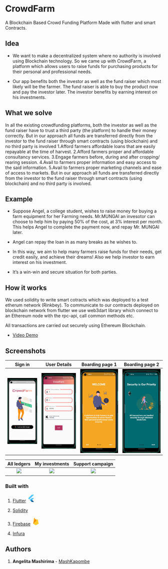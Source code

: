 # CrowdFarm
A Blockchain Based Crowd Funding Platform
Made with flutter and smart Contracts.

## Idea
* We want to make a decentralized system where no authority is involved using Blockchain technology.
So we came up with CrowdFarm, a platform which allows users to raise funds for purchasing products for their personal and professional needs.

* Our app benefits both the investor as well as the fund raiser which most likely will be the farmer.
The fund raiser is able to buy the product now and pay the investor later. 
The investor benefits by earning interest on his investments.

## What we solve
In all the existing crowdfunding platforms, both the investor as well as the fund raiser have to trust a third party (the platform) to handle their money correctly.
But in our approach all funds are transferred directly from the investor to the fund raiser through smart contracts (using blockchain) and no third party is involved
1.Afford farmers affordable loans that are easily repayable at the time of harvest.
2.Afford farmers proper and affordable consultancy services.
3.Engage farmers before, during and after cropping/ rearing session.
4.Avail to farmers proper information and easy access to the said information.
5.Avail to farmers proper marketing channels and ease of access to markets.
But in our approach all funds are transferred directly from the investor to the fund raiser through smart contracts (using blockchain) and no third party is involved.

## Example

* Suppose Angel, a college student, wishes to raise money for buying a farm equipment for her Farming needs.
Mr.MUNGAI an invesotor can choose to help him by paying 50% of the cost, at 3% interest per month. This helps Angel to complete the payment now, and repay Mr. MUNGAI later. 

* Angel can repay the loan in as many breaks as he wishes to.

* In this way, we aim to help many farmers raise funds for their
needs, get credit easily, and achieve their dreams! 
Also we help investor to earn interest on his investment.

* It’s a win-win and secure situation for both parties.

## How it works
We used solidity to write smart cotracts which was deployed to a test etherum network (Rinkbey).
To communicate to our contracts deployed on blockchain network from flutter we use web3dart library which connect to an Ethereum node with the rpc-api, call common methods etc.

All transactions are carried out securely using Ethereum Blockchain.

* [Video Demo]()

## Screenshots

Sign in                |  User Details              | Boarding page 1                |  Boarding page 2
:-------------------------:|:-------------------------:|:-------------------------:|:-------------------------:
![](https://github.com/thegreenbus/crowdfarm/blob/main/ss/1.jpeg) |![](https://github.com/thegreenbus/crowdfarm/blob/main/ss/3.jpeg)|![](https://github.com/thegreenbus/crowdfarm/blob/main/ss/4.jpeg)|![](https://github.com/thegreenbus/crowdfarm/blob/main/ss/5.jpeg)|

All ledgers                |  My investments              | Support campaign    
:-------------------------:|:-------------------------:|:-------------------------:|
![](https://github.com/) |![](https://github.com/)|![](https://github.com/)|

### Built with
1. [Flutter](https://www.flutter.dev) <code><img height="26" src="https://raw.githubusercontent.com/github/explore/80688e429a7d4ef2fca1e82350fe8e3517d3494d/topics/flutter/flutter.png"></code>

2. [Solidity](https://solidity.readthedocs.io/)

3. [Firebase](https://firebase.google.com/)  <code><img height="26" src="https://raw.githubusercontent.com/github/explore/80688e429a7d4ef2fca1e82350fe8e3517d3494d/topics/firebase/firebase.png"></code>

4. [Infura](https://infura.io/)

## Authors
1. **Angelita Mashirima** - [MashKapombe](https://github.com/MashKapombe)

